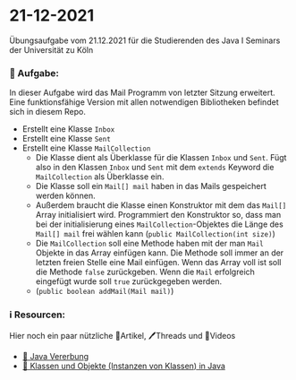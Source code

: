 # 21-12-2021
Übungsaufgabe vom 21.12.2021 für die Studierenden des Java I Seminars der Universität zu Köln


### 📝 Aufgabe:

In dieser Aufgabe wird das Mail Programm von letzter Sitzung erweitert. Eine funktionsfähige Version mit allen notwendigen Bibliotheken befindet sich in diesem Repo.

- Erstellt eine Klasse ```Inbox```
- Erstellt eine Klasse ```Sent```
- Erstellt eine Klasse ```MailCollection```
  - Die Klasse dient als Überklasse für die Klassen ```Inbox``` und ```Sent```. Fügt also in den Klassen ```Inbox```  und ```Sent```  mit dem ```extends``` Keyword die ```MailCollection``` als Überklasse ein.
  - Die Klasse soll ein ```Mail[] mail``` haben in das Mails gespeichert werden können.
  - Außerdem braucht die Klasse einen Konstruktor mit dem das ```Mail[]``` Array initialisiert wird. Programmiert den Konstruktor so, dass man bei der initialisierung eines ```MailCollection```-Objektes die Länge des ```Mail[] mail``` frei wählen kann (```public MailCollection(int size)```)
  - Die ```MailCollection``` soll eine Methode haben mit der man ```Mail``` Objekte in das Array einfügen kann. Die Methode soll immer an der letzten freien Stelle eine Mail einfügen. Wenn das Array voll ist soll die Methode ```false``` zurückgeben. Wenn die ```Mail``` erfolgreich eingefügt wurde soll ```true``` zurückgegeben werden.
  - (```public boolean addMail(Mail mail)```)
 




### ℹ️ Resourcen:
Hier noch ein paar nützliche 📃Artikel, 🖊️Threads und 🎥Videos

- [📃 Java Vererbung](https://github.com/DH-Cologne/java-wegweiser/blob/master/articles/Vererbung-I-Grundlagen.md)
- [📃 Klassen und Objekte (Instanzen von Klassen) in Java](https://www.programmierenlernenhq.de/klassen-und-objekte-in-java/)


